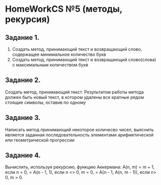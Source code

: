 # HomeWorkCS №5 (методы, рекурсия)
## Задание 1.
1. Создать метод, принимающий  текст и возвращающий слово, содержащее минимальное количество букв
2. Создать метод, принимающий  текст и возвращающий слово(слова) с максимальным количеством букв 
## Задание 2. 
Создать метод, принимающий текст. 
Результатом работы метода должен быть новый текст, в котором
удалены все кратные рядом стоящие символы, оставив по одному 
## Задание 3. 
Написать метод принимающий некоторое количесво чисел, выяснить является заданная последовательность элементами арифметической или геометрической прогрессии
## Задание 4.
Вычислить, используя рекурсию, функцию Аккермана:
A(n, m) = m + 1, если n = 0,
    = A(n - 1, 1), если n <> 0, m = 0,
    = A(n - 1, A(n, m - 1)), если n> 0, m > 0.